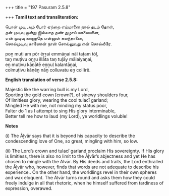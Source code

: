 +++
title = "197 Pasuram 2.5.8"

+++
**Tamil text and transliteration:**

பொன் முடி அம் போர் ஏற்றை எம்மானை நால் தடம் தோள்,  
தன் முடிவு ஒன்று இல்லாத தண் துழாய் மாலையனை,  
என் முடிவு காணாதே என்னுள் கலந்தானை,  
சொல்முடிவு காணேன் நான் சொல்லுவது என் சொல்லீரே.

poṉ muṭi am pōr ēṟṟai emmāṉai nāl taṭam tōḷ,  
taṉ muṭivu oṉṟu illāta taṇ tuḻāy mālaiyaṉai,  
eṉ muṭivu kāṇātē eṉṉuḷ kalantāṉai,  
colmuṭivu kāṇēṉ nāṉ colluvatu eṉ collīrē.

**English translation of verse 2.5.8:**

Majestic like the warring bull is my Lord,  
Sporting the gold cown [crown?], of sinewy shoulders four,  
Of limitless glory, wearing the cool tulacī garland;  
Mingled He with me, not minding my status poor,  
Falter do 1 as I attempt to sing His glory interminable,  
Better tell me how to laud (my Lord), ye worldlings voluble!

**Notes**

\(i\) The Āḻvār says that it is beyond his capacity to describe the condescending love of One, so great, mingling with him, so low.

\(ii\) The Lord’s crown and tulacī garland proclaim His sovereignty. If His glory is limitless, there is also no limit to the Āḻvār’s abjectness and yet He has chosen to mingle with the Āḻvār. By His deeds and traits, the Lord enthralled the Āḻvār who, however, finds that words are not adequate to describe his experience.. On the other hand, the worldlings revel in their own spheres and wax eloquent. The Āḻvār turns round and asks them how they could freely indulge in all that rhetoric, when he himself suffered from tardiness of expression, overawed.


